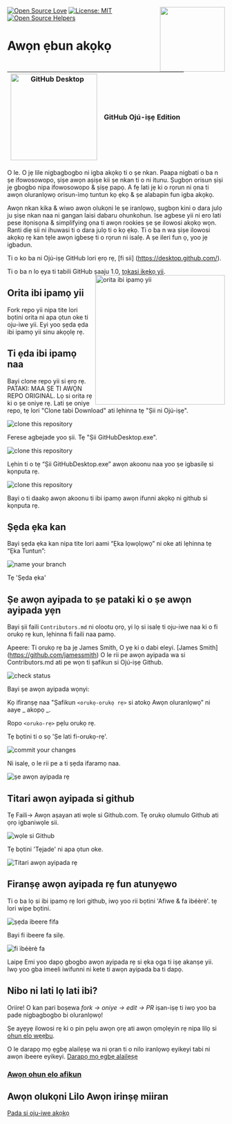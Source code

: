 [![Open Source Love](https://badges.frapsoft.com/os/v1/open-source.svg?v=103)](https://github.com/ellerbrock/open-source-badges/)
[<img align="right" width="150" src="https://firstcontributions.github.io/assets/gui-tool-tutorials/github-desktop-tutorial/join-slack-team.png">](https://join.slack.com/t/firstcontributors/shared_invite/enQtNjkxNzQwNzA2MTMwLTVhMWJjNjg2ODRlNWZhNjIzYjgwNDIyZWYwZjhjYTQ4OTBjMWM0MmFhZDUxNzBiYzczMGNiYzcxNjkzZDZlMDM)
[![License: MIT](https://img.shields.io/badge/License-MIT-green.svg)](https://opensource.org/licenses/MIT)
[![Open Source Helpers](https://www.codetriage.com/roshanjossey/first-contributions/badges/users.svg)](https://www.codetriage.com/roshanjossey/first-contributions)

# Awọn ẹbun akọkọ

| <img alt="GitHub Desktop" src="https://desktop.github.com/images/desktop-icon.svg" width="200"> | GitHub Ojú-iṣẹ Edition |
| ----------------------------------------------------------------------------------------------- | ---------------------- |

O le. O jẹ lile nigbagbogbo ni igba akọkọ ti o ṣe nkan. Paapa nigbati o ba n ṣe ifowosowopo, ṣiṣe awọn aṣiṣe kii ṣe nkan ti o ni itunu. Ṣugbọn orisun ṣiṣi jẹ gbogbo nipa ifowosowopo & ṣiṣẹ papọ. A fẹ lati jẹ ki o rọrun ni ọna ti awọn oluranlọwọ orisun-ìmọ tuntun kọ ẹkọ & ṣe alabapin fun igba akọkọ.

Awọn nkan kika & wiwo awọn olukọni le ṣe iranlọwọ, ṣugbọn kini o dara julọ ju ṣiṣe nkan naa ni gangan laisi dabaru ohunkohun. Ise agbese yii ni ero lati pese itọnisọna & simplifying ọna ti awọn rookies ṣe ṣe ilowosi akọkọ wọn. Ranti diẹ sii ni ihuwasi ti o dara julọ ti o kọ ẹkọ. Ti o ba n wa ṣiṣe ilowosi akọkọ rẹ kan tẹle awọn igbesẹ ti o rọrun ni isalẹ. A ṣe ileri fun ọ, yoo jẹ igbadun.

Ti o ko ba ni Ojú-iṣẹ GitHub lori ẹrọ rẹ, [fi sii] (https://desktop.github.com/).

Ti o ba n lo ẹya ti tabili GitHub ṣaaju 1.0, [tọkasi ikẹkọ yii](github-desktop-old-version-tutorial.md). <img align="right" width="300" src="https://firstcontributions.github.io/assets/gui-tool-tutorials/github-desktop-tutorial/fork.png" alt=" orita ibi ipamọ yii" />

## Orita ibi ipamọ yii

Fork repo yii nipa tite lori bọtini orita ni apa ọtun oke ti oju-iwe yii. Eyi yoo ṣẹda ẹda ibi ipamọ yii sinu akọọlẹ rẹ.

## Ti ẹda ibi ipamọ naa

Bayi clone repo yii si ẹrọ rẹ. PATAKI: MAA ṢE TI AWỌN REPO ORIGINAL. Lọ si orita rẹ ki o ṣe oniye rẹ. Lati ṣe oniye repo, tẹ lori "Clone tabi Download" ati lẹhinna tẹ "Ṣii ni Ojú-iṣẹ".

<img src="https://firstcontributions.github.io/assets/gui-tool-tutorials/github-desktop-tutorial/dt1-clonetodesktop.png" alt="clone this repository" />

Ferese agbejade yoo ṣii. Tẹ "Ṣii GitHubDesktop.exe".

<img src="https://firstcontributions.github.io/assets/gui-tool-tutorials/github-desktop-tutorial/dt1-open-githubdesktop.png" alt="clone this repository" />

Lẹhin ti o tẹ “Ṣii GitHubDesktop.exe” awọn akoonu naa yoo ṣe igbasilẹ si kọnputa rẹ.

<img src="https://firstcontributions.github.io/assets/gui-tool-tutorials/github-desktop-tutorial/dt1-downloaded.png" alt="clone this repository" />

Bayi o ti daakọ awọn akoonu ti ibi ipamọ awọn ifunni akọkọ ni github si kọnputa rẹ.

## Ṣẹda ẹka kan

Bayi ṣẹda ẹka kan nipa tite lori aami “Ẹka lọwọlọwọ” ni oke ati lẹhinna tẹ “Ẹka Tuntun”:

<img src="https://firstcontributions.github.io/assets/gui-tool-tutorials/github-desktop-tutorial/dt1-create-branch-name.png" alt="name your branch" />

Tẹ 'Ṣẹda ẹka'

## Ṣe awọn ayipada to ṣe pataki ki o ṣe awọn ayipada yẹn

Bayi ṣii faili `Contributors.md` ni olootu ọrọ, yi lọ si isalẹ ti oju-iwe naa ki o fi orukọ rẹ kun, lẹhinna fi faili naa pamọ.

Apeere: Ti orukọ rẹ ba jẹ James Smith, O yẹ ki o dabi eleyi. \[James Smith](https://github.com/jamessmith) O le rii pe awọn ayipada wa si Contributors.md ati pe wọn ti ṣafikun si Ojú-iṣẹ Github.

<img src="https://firstcontributions.github.io/assets/gui-tool-tutorials/github-desktop-tutorial/dt1-status.png" alt="check status" />

Bayi ṣe awọn ayipada wọnyi:

Kọ ifiranṣẹ naa "Ṣafikun `<orukọ-orukọ rẹ>` si atokọ Awọn oluranlọwọ” ni aaye _ akopọ _.

Ropo `<oruko-rẹ>` pẹlu orukọ rẹ.

Tẹ bọtini ti o sọ 'Ṣe lati fi-orukọ-rẹ'.

<img src="https://firstcontributions.github.io/assets/gui-tool-tutorials/github-desktop-tutorial/dt1-commit1.png" alt="commit your changes" />

Ni isalẹ, o le rii pe a ti ṣẹda ifaramọ naa.

 <img style="osi;" src = "https://firstcontributions.github.io/assets/gui-tool-tutorials/github-desktop-tutorial/dt1-commit2.png" alt = "ṣe awọn ayipada rẹ" />

## Titari awọn ayipada si github

Tẹ Faili-> Awọn aṣayan ati wọle si Github.com. Tẹ orukọ olumulo Github ati ọrọ igbaniwọle sii.

<img src = "https://firstcontributions.github.io/assets/gui-tool-tutorials/github-desktop-tutorial/dt1-sign-in.png" alt = "wọle si Github" />

Tẹ bọtini 'Tẹjade' ni apa ọtun oke.

<img src = "https://firstcontributions.github.io/assets/gui-tool-tutorials/github-desktop-tutorial/dt1-publish1.png" alt = "Titari awọn ayipada rẹ" />

## Firanṣẹ awọn ayipada rẹ fun atunyẹwo

Ti o ba lọ si ibi ipamọ rẹ lori github, iwọ yoo rii bọtini 'Afiwe & fa ìbéèrè'. tẹ lori wipe bọtini.

<img src = "https://firstcontributions.github.io/assets/gui-tool-tutorials/github-desktop-tutorial/compare-and-pull.png" alt = "ṣẹda ibeere fifa" />

Bayi fi ibeere fa silẹ.

<img src = "https://firstcontributions.github.io/assets/gui-tool-tutorials/github-desktop-tutorial/submit-pull-request.png" alt = "fi ìbéèrè fa" />

Laipẹ Emi yoo dapọ gbogbo awọn ayipada rẹ si ẹka ọga ti iṣẹ akanṣe yii. Iwọ yoo gba imeeli iwifunni ni kete ti awọn ayipada ba ti dapọ.

## Nibo ni lati lọ lati ibi?

Oriire! O kan pari boṣewa _fork -> oniye -> edit -> PR_ iṣan-iṣẹ ti iwọ yoo ba pade nigbagbogbo bi oluranlọwọ!

Ṣe ayẹyẹ ilowosi rẹ ki o pin pẹlu awọn ọrẹ ati awọn ọmọlẹyin rẹ nipa lilọ si [ohun elo wẹẹbu](https://firstcontributions.github.io#social-share).

O le darapọ mọ ẹgbẹ alailẹṣẹ wa ni ọran ti o nilo iranlọwọ eyikeyi tabi ni awọn ibeere eyikeyi.
[Darapọ mọ ẹgbẹ alailẹṣẹ](https://join.slack.com/t/firstcontributors/shared_invite/enQtMzE1MTYwNzI3ODQ0LTZiMDA2OGI2NTYyNjM1MTFiNTc4YTRhZTg4OWZjMzA0ZWZmY2UxYVk)

### [Awọn ohun elo afikun](../additional-material/git_workflow_scenarios/additional-material.md)

## Awọn olukọni Lilo Awọn irinṣẹ miiran

[Pada si oju-iwe akọkọ](https://github.com/firstcontributions/first-contributions#tutorials-using-other-tools)
